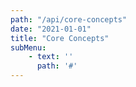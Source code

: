 ```yaml
---
path: "/api/core-concepts"
date: "2021-01-01"
title: "Core Concepts"
subMenu: 
    - text: ''
      path: '#'
---
```


